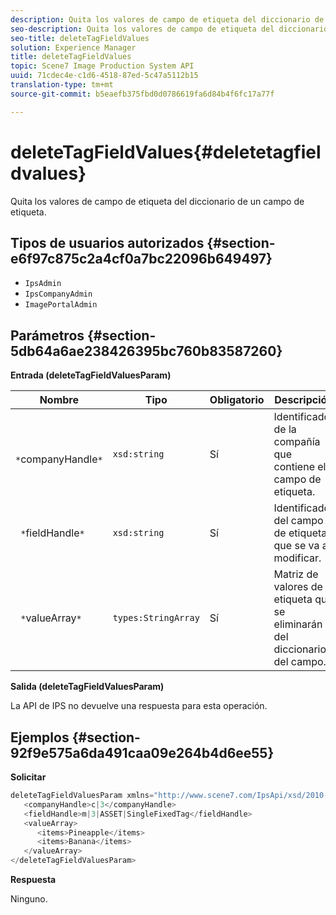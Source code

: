 ```yaml
---
description: Quita los valores de campo de etiqueta del diccionario de un campo de etiqueta.
seo-description: Quita los valores de campo de etiqueta del diccionario de un campo de etiqueta.
seo-title: deleteTagFieldValues
solution: Experience Manager
title: deleteTagFieldValues
topic: Scene7 Image Production System API
uuid: 71cdec4e-c1d6-4518-87ed-5c47a5112b15
translation-type: tm+mt
source-git-commit: b5eaefb375fbd0d0786619fa6d84b4f6fc17a77f

---
```



# deleteTagFieldValues{#deletetagfieldvalues}

Quita los valores de campo de etiqueta del diccionario de un campo de etiqueta.

## Tipos de usuarios autorizados {#section-e6f97c875c2a4cf0a7bc22096b649497}

* `IpsAdmin`
* `IpsCompanyAdmin`
* `ImagePortalAdmin`

## Parámetros {#section-5db64a6ae238426395bc760b83587260}

**Entrada (deleteTagFieldValuesParam)**

| Nombre | Tipo | Obligatorio | Descripción |
|---|---|---|---|
| ` *`companyHandle`*` | `xsd:string` | Sí | Identificador de la compañía que contiene el campo de etiqueta. |
| ` *`fieldHandle`*` | `xsd:string` | Sí | Identificador del campo de etiqueta que se va a modificar. |
| ` *`valueArray`*` | `types:StringArray` | Sí | Matriz de valores de etiqueta que se eliminarán del diccionario del campo. |

**Salida (deleteTagFieldValuesParam)**

La API de IPS no devuelve una respuesta para esta operación.

## Ejemplos {#section-92f9e575a6da491caa09e264b4d6ee55}

**Solicitar**

```java
deleteTagFieldValuesParam xmlns="http://www.scene7.com/IpsApi/xsd/2010-01-31">
   <companyHandle>c|3</companyHandle>
   <fieldHandle>m|3|ASSET|SingleFixedTag</fieldHandle>
   <valueArray>
      <items>Pineapple</items>
      <items>Banana</items>
   </valueArray>
</deleteTagFieldValuesParam>
```

**Respuesta**

Ninguno.
